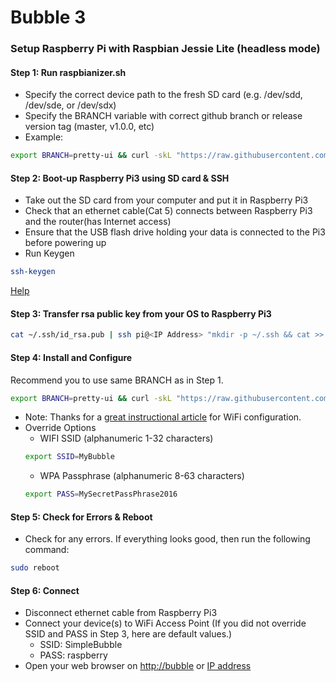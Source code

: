 # Bubble 3
### Setup Raspberry Pi with Raspbian Jessie Lite (headless mode)
#### Step 1: Run raspbianizer.sh
- Specify the correct device path to the fresh SD card (e.g. /dev/sdd, /dev/sde, or /dev/sdx)
- Specify the BRANCH variable with correct github branch or release version tag (master, v1.0.0, etc)
- Example:
```sh
export BRANCH=pretty-ui && curl -skL "https://raw.githubusercontent.com/do-i/bubble3/${BRANCH}/bin/raspbianizer.sh" | sudo bash -s /dev/sdx
```

#### Step 2: Boot-up Raspberry Pi3 using SD card & SSH
- Take out the SD card from your computer and put it in Raspberry Pi3
- Check that an ethernet cable(Cat 5) connects between Raspberry Pi3 and the router(has Internet access)
- Ensure that the USB flash drive holding your data is connected to the Pi3 before powering up
- Run Keygen
```sh
ssh-keygen
```
[Help](https://help.github.com/articles/generating-a-new-ssh-key-and-adding-it-to-the-ssh-agent/)


#### Step 3: Transfer rsa public key from your OS to Raspberry Pi3
```sh
cat ~/.ssh/id_rsa.pub | ssh pi@<IP Address> "mkdir -p ~/.ssh && cat >>  ~/.ssh/authorized_keys"
```

#### Step 4: Install and Configure
Recommend you to use same BRANCH as in Step 1.
```sh
export BRANCH=pretty-ui && curl -skL "https://raw.githubusercontent.com/do-i/bansible/${BRANCH}/install.sh" | sudo bash
```
- Note: Thanks for a [great instructional article](https://frillip.com/using-your-raspberry-pi-3-as-a-wifi-access-point-with-hostapd) for WiFi configuration.
- Override Options
  - WIFI SSID (alphanumeric 1-32 characters)
  ```sh
  export SSID=MyBubble
  ```
  - WPA Passphrase (alphanumeric 8-63 characters)
  ```sh
  export PASS=MySecretPassPhrase2016
  ```

#### Step 5: Check for Errors & Reboot
- Check for any errors. If everything looks good, then run the following command:
```sh
sudo reboot
```

#### Step 6: Connect
- Disconnect ethernet cable from Raspberry Pi3
- Connect your device(s) to WiFi Access Point (If you did not override SSID and PASS in Step 3, here are default values.)
  - SSID: SimpleBubble
  - PASS: raspberry
- Open your web browser on [http://bubble](http://bubble "bubble") or [IP address](http://2.4.6.16)
